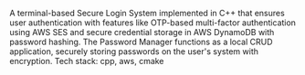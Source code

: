 A terminal-based Secure Login System implemented in C++ that ensures user authentication with features like OTP-based multi-factor authentication using AWS SES and secure credential storage in AWS DynamoDB with password hashing. The Password Manager functions as a local CRUD application, securely storing passwords on the user's system with encryption.
Tech stack: cpp, aws, cmake
